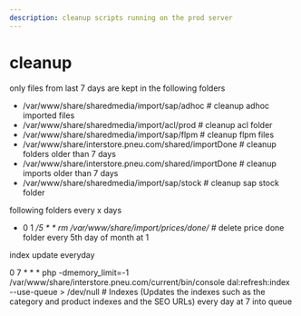 ```yaml
---
description: cleanup scripts running on the prod server
---
```


# cleanup

only files from last 7 days are kept in the following folders

* /var/www/share/sharedmedia/import/sap/adhoc # cleanup adhoc imported files
* /var/www/share/sharedmedia/import/acl/prod # cleanup acl folder
* /var/www/share/sharedmedia/import/sap/flpm # cleanup flpm files
* /var/www/share/interstore.pneu.com/shared/importDone # cleanup folders older than 7 days
* /var/www/share/interstore.pneu.com/shared/importDone # cleanup imports older than 7 days
* /var/www/share/sharedmedia/import/sap/stock # cleanup sap stock folder

following folders every x days

* 0 1 _/5 \* \* rm /var/www/share/import/prices/done/_ # delete price done folder every 5th day of month at 1

index update everyday&#x20;

0 7 \* \* \* php -dmemory\_limit=-1 /var/www/share/interstore.pneu.com/current/bin/console dal:refresh:index --use-queue > /dev/null # Indexes (Updates the indexes such as the category and product indexes and the SEO URLs) every day at 7 into queue
